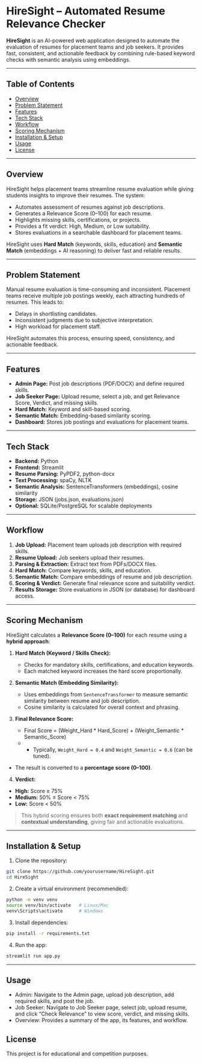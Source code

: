 # HireSight – Automated Resume Relevance Checker

**HireSight** is an AI-powered web application designed to automate the evaluation of resumes for placement teams and job seekers. It provides fast, consistent, and actionable feedback by combining rule-based keyword checks with semantic analysis using embeddings.

---

## **Table of Contents**
- [Overview](#overview)
- [Problem Statement](#problem-statement)
- [Features](#features)
- [Tech Stack](#tech-stack)
- [Workflow](#workflow)
- [Scoring Mechanism](#scoring-mechanism)
- [Installation & Setup](#installation--setup)
- [Usage](#usage)
- [License](#license)

---

## **Overview**
HireSight helps placement teams streamline resume evaluation while giving students insights to improve their resumes. The system:

- Automates assessment of resumes against job descriptions.
- Generates a Relevance Score (0–100) for each resume.
- Highlights missing skills, certifications, or projects.
- Provides a fit verdict: High, Medium, or Low suitability.
- Stores evaluations in a searchable dashboard for placement teams.

HireSight uses **Hard Match** (keywords, skills, education) and **Semantic Match** (embeddings + AI reasoning) to deliver fast and reliable results.

---

## **Problem Statement**
Manual resume evaluation is time-consuming and inconsistent. Placement teams receive multiple job postings weekly, each attracting hundreds of resumes. This leads to:

- Delays in shortlisting candidates.
- Inconsistent judgments due to subjective interpretation.
- High workload for placement staff.

HireSight automates this process, ensuring speed, consistency, and actionable feedback.

---

## **Features**
- **Admin Page:** Post job descriptions (PDF/DOCX) and define required skills.
- **Job Seeker Page:** Upload resume, select a job, and get Relevance Score, Verdict, and missing skills.
- **Hard Match:** Keyword and skill-based scoring.
- **Semantic Match:** Embedding-based similarity scoring.
- **Dashboard:** Stores job postings and evaluations for placement teams.

---

## **Tech Stack**
- **Backend:** Python  
- **Frontend:** Streamlit  
- **Resume Parsing:** PyPDF2, python-docx  
- **Text Processing:** spaCy, NLTK  
- **Semantic Analysis:** SentenceTransformers (embeddings), cosine similarity  
- **Storage:** JSON (jobs.json, evaluations.json)  
- **Optional:** SQLite/PostgreSQL for scalable deployments

---

## **Workflow**
1. **Job Upload:** Placement team uploads job description with required skills.  
2. **Resume Upload:** Job seekers upload their resumes.  
3. **Parsing & Extraction:** Extract text from PDFs/DOCX files.  
4. **Hard Match:** Compare keywords, skills, and education.  
5. **Semantic Match:** Compare embeddings of resume and job description.  
6. **Scoring & Verdict:** Generate final relevance score and suitability verdict.  
7. **Results Storage:** Store evaluations in JSON (or database) for dashboard access.

---

## **Scoring Mechanism**
HireSight calculates a **Relevance Score (0–100)** for each resume using a **hybrid approach**:

1. **Hard Match (Keyword / Skills Check):**  
   - Checks for mandatory skills, certifications, and education keywords.  
   - Each matched keyword increases the hard score proportionally.  

2. **Semantic Match (Embedding Similarity):**  
   - Uses embeddings from `SentenceTransformer` to measure semantic similarity between resume and job description.  
   - Cosine similarity is calculated for overall context and phrasing.

3. **Final Relevance Score:**  
   - Final Score = (Weight_Hard * Hard_Score) + (Weight_Semantic * Semantic_Score)
   - - Typically, `Weight_Hard = 0.4` and `Weight_Semantic = 0.6` (can be tuned).  
- The result is converted to a **percentage score (0–100)**.

4. **Verdict:**  
- **High:** Score ≥ 75%  
- **Medium:** 50% ≤ Score < 75%  
- **Low:** Score < 50%  

> This hybrid scoring ensures both **exact requirement matching** and **contextual understanding**, giving fair and actionable evaluations.  

---

## **Installation & Setup**
1. Clone the repository:
```bash
git clone https://github.com/yourusername/HireSight.git
cd HireSight
```
2. Create a virtual environment (recommended):
```bash
python -m venv venv
source venv/bin/activate   # Linux/Mac
venv\Scripts\activate      # Windows
```
3. Install dependencies:
```bash
pip install -r requirements.txt
```
4. Run the app:
```bash
streamlit run app.py
```

---

## **Usage**
   - Admin: Navigate to the Admin page, upload job description, add required skills, and post the job.
   - Job Seeker: Navigate to Job Seeker page, select job, upload resume, and click “Check Relevance” to view score, verdict, and missing skills.
   - Overview: Provides a summary of the app, its features, and workflow.

## **License**
This project is for educational and competition purposes.
   
